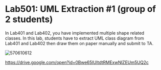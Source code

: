 ﻿# Lab501: UML Extraction #1 (group of 2 students)

In Lab401 and Lab402, you have implemented multiple shape related classes.
In this lab, students have to extract UML class diagram from Lab401 and Lab402 
then draw them on paper manually and submit to TA.

![570610612](https://drive.google.com/file/d/0Bwe65IUItdtRMExwNlZEUm5UQ2c/view?usp=sharing)

https://drive.google.com/open?id=0Bwe65IUItdtRMExwNlZEUm5UQ2c
